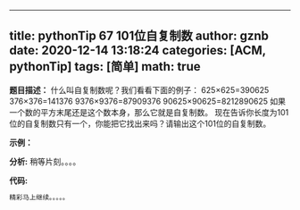 
---
title: pythonTip 67 101位自复制数
author: gznb
date: 2020-12-14 13:18:24
categories: [ACM, pythonTip]
tags: [简单]
math: true
---

**题目描述：**
什么叫自复制数呢？我们看看下面的例子：
625×625=390625
376×376=141376
9376×9376=87909376
90625×90625=8212890625
如果一个数的平方末尾还是这个数本身，那么它就是自复制数。
现在告诉你长度为101位的自复制数只有一个，你能把它找出来吗？请输出这个101位的自复制数。

**示例：**


**分析:**
稍等片刻。。。。

**代码:**
```python
精彩马上继续。。。。。
```

